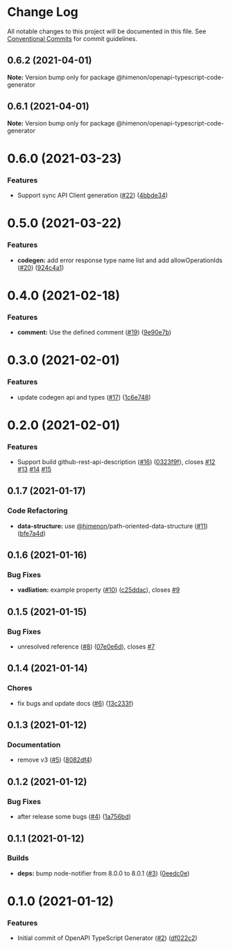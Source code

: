 # Change Log

All notable changes to this project will be documented in this file.
See [Conventional Commits](https://conventionalcommits.org) for commit guidelines.

<a name="0.6.2"></a>
## 0.6.2 (2021-04-01)

**Note:** Version bump only for package @himenon/openapi-typescript-code-generator





<a name="0.6.1"></a>
## 0.6.1 (2021-04-01)

**Note:** Version bump only for package @himenon/openapi-typescript-code-generator





<a name="0.6.0"></a>
# 0.6.0 (2021-03-23)


### Features

* Support sync API Client generation ([#22](https://github.com/Himenon/openapi-typescript-code-generator/issues/22)) ([4bbde34](https://github.com/Himenon/openapi-typescript-code-generator/commit/4bbde34))





<a name="0.5.0"></a>
# 0.5.0 (2021-03-22)


### Features

* **codegen:** add error response type name list and add allowOperationIds ([#20](https://github.com/Himenon/openapi-typescript-code-generator/issues/20)) ([924c4a1](https://github.com/Himenon/openapi-typescript-code-generator/commit/924c4a1))





<a name="0.4.0"></a>
# 0.4.0 (2021-02-18)


### Features

* **comment:** Use the defined comment ([#19](https://github.com/Himenon/openapi-typescript-code-generator/issues/19)) ([9e90e7b](https://github.com/Himenon/openapi-typescript-code-generator/commit/9e90e7b))





<a name="0.3.0"></a>
# 0.3.0 (2021-02-01)


### Features

* update codegen api and types ([#17](https://github.com/Himenon/openapi-typescript-code-generator/issues/17)) ([1c6e748](https://github.com/Himenon/openapi-typescript-code-generator/commit/1c6e748))





<a name="0.2.0"></a>
# 0.2.0 (2021-02-01)


### Features

* Support build github-rest-api-description ([#16](https://github.com/Himenon/openapi-typescript-code-generator/issues/16)) ([0323f9f](https://github.com/Himenon/openapi-typescript-code-generator/commit/0323f9f)), closes [#12](https://github.com/Himenon/openapi-typescript-code-generator/issues/12) [#13](https://github.com/Himenon/openapi-typescript-code-generator/issues/13) [#14](https://github.com/Himenon/openapi-typescript-code-generator/issues/14) [#15](https://github.com/Himenon/openapi-typescript-code-generator/issues/15)





<a name="0.1.7"></a>
## 0.1.7 (2021-01-17)


### Code Refactoring

* **data-structure:** use [@himenon](https://github.com/himenon)/path-oriented-data-structure ([#11](https://github.com/Himenon/openapi-typescript-code-generator/issues/11)) ([bfe7a4d](https://github.com/Himenon/openapi-typescript-code-generator/commit/bfe7a4d))





<a name="0.1.6"></a>
## 0.1.6 (2021-01-16)


### Bug Fixes

* **vadliation:** example property ([#10](https://github.com/Himenon/openapi-typescript-code-generator/issues/10)) ([c25ddac](https://github.com/Himenon/openapi-typescript-code-generator/commit/c25ddac)), closes [#9](https://github.com/Himenon/openapi-typescript-code-generator/issues/9)





<a name="0.1.5"></a>
## 0.1.5 (2021-01-15)


### Bug Fixes

* unresolved reference ([#8](https://github.com/Himenon/openapi-typescript-code-generator/issues/8)) ([07e0e6d](https://github.com/Himenon/openapi-typescript-code-generator/commit/07e0e6d)), closes [#7](https://github.com/Himenon/openapi-typescript-code-generator/issues/7)





<a name="0.1.4"></a>
## 0.1.4 (2021-01-14)


### Chores

* fix bugs and update docs ([#6](https://github.com/Himenon/openapi-typescript-code-generator/issues/6)) ([13c233f](https://github.com/Himenon/openapi-typescript-code-generator/commit/13c233f))





<a name="0.1.3"></a>
## 0.1.3 (2021-01-12)


### Documentation

* remove v3 ([#5](https://github.com/Himenon/openapi-typescript-code-generator/issues/5)) ([8082df4](https://github.com/Himenon/openapi-typescript-code-generator/commit/8082df4))





<a name="0.1.2"></a>
## 0.1.2 (2021-01-12)


### Bug Fixes

* after release some bugs ([#4](https://github.com/Himenon/openapi-typescript-code-generator/issues/4)) ([1a756bd](https://github.com/Himenon/openapi-typescript-code-generator/commit/1a756bd))





<a name="0.1.1"></a>
## 0.1.1 (2021-01-12)


### Builds

* **deps:** bump node-notifier from 8.0.0 to 8.0.1 ([#3](https://github.com/Himenon/openapi-typescript-code-generator/issues/3)) ([0eedc0e](https://github.com/Himenon/openapi-typescript-code-generator/commit/0eedc0e))





<a name="0.1.0"></a>
# 0.1.0 (2021-01-12)


### Features

* Initial commit of OpenAPI TypeScript Generator ([#2](https://github.com/Himenon/openapi-typescript-code-generator/issues/2)) ([df022c2](https://github.com/Himenon/openapi-typescript-code-generator/commit/df022c2))
